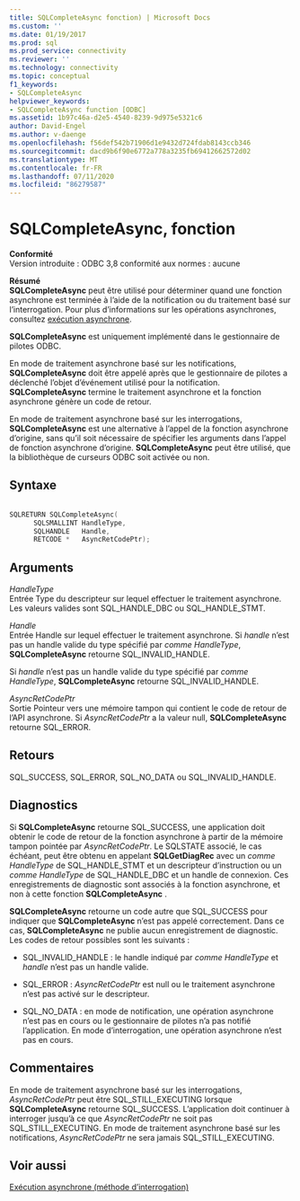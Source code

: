 ```yaml
---
title: SQLCompleteAsync fonction) | Microsoft Docs
ms.custom: ''
ms.date: 01/19/2017
ms.prod: sql
ms.prod_service: connectivity
ms.reviewer: ''
ms.technology: connectivity
ms.topic: conceptual
f1_keywords:
- SQLCompleteAsync
helpviewer_keywords:
- SQLCompleteAsync function [ODBC]
ms.assetid: 1b97c46a-d2e5-4540-8239-9d975e5321c6
author: David-Engel
ms.author: v-daenge
ms.openlocfilehash: f56def542b71906d1e9432d724fdab8143ccb346
ms.sourcegitcommit: dacd9b6f90e6772a778a3235fb69412662572d02
ms.translationtype: MT
ms.contentlocale: fr-FR
ms.lasthandoff: 07/11/2020
ms.locfileid: "86279587"
---
```

# <a name="sqlcompleteasync-function"></a>SQLCompleteAsync, fonction
**Conformité**  
 Version introduite : ODBC 3,8 conformité aux normes : aucune  
  
 **Résumé**  
 **SQLCompleteAsync** peut être utilisé pour déterminer quand une fonction asynchrone est terminée à l’aide de la notification ou du traitement basé sur l’interrogation. Pour plus d’informations sur les opérations asynchrones, consultez [exécution asynchrone](../../../odbc/reference/develop-app/asynchronous-execution.md).  
  
 **SQLCompleteAsync** est uniquement implémenté dans le gestionnaire de pilotes ODBC.  
  
 En mode de traitement asynchrone basé sur les notifications, **SQLCompleteAsync** doit être appelé après que le gestionnaire de pilotes a déclenché l’objet d’événement utilisé pour la notification. **SQLCompleteAsync** termine le traitement asynchrone et la fonction asynchrone génère un code de retour.  
  
 En mode de traitement asynchrone basé sur les interrogations, **SQLCompleteAsync** est une alternative à l’appel de la fonction asynchrone d’origine, sans qu’il soit nécessaire de spécifier les arguments dans l’appel de fonction asynchrone d’origine. **SQLCompleteAsync** peut être utilisé, que la bibliothèque de curseurs ODBC soit activée ou non.  
  
## <a name="syntax"></a>Syntaxe  
  
```cpp  
  
SQLRETURN SQLCompleteAsync(  
      SQLSMALLINT HandleType,  
      SQLHANDLE   Handle,  
      RETCODE *   AsyncRetCodePtr);  
```  
  
## <a name="arguments"></a>Arguments  
 *HandleType*  
 Entrée Type du descripteur sur lequel effectuer le traitement asynchrone. Les valeurs valides sont SQL_HANDLE_DBC ou SQL_HANDLE_STMT.  
  
 *Handle*  
 Entrée Handle sur lequel effectuer le traitement asynchrone. Si *handle* n’est pas un handle valide du type spécifié par *comme HandleType*, **SQLCompleteAsync** retourne SQL_INVALID_HANDLE.  
  
 Si *handle* n’est pas un handle valide du type spécifié par *comme HandleType*, **SQLCompleteAsync** retourne SQL_INVALID_HANDLE.  
  
 *AsyncRetCodePtr*  
 Sortie Pointeur vers une mémoire tampon qui contient le code de retour de l’API asynchrone. Si *AsyncRetCodePtr* a la valeur null, **SQLCompleteAsync** retourne SQL_ERROR.  
  
## <a name="returns"></a>Retours  
 SQL_SUCCESS, SQL_ERROR, SQL_NO_DATA ou SQL_INVALID_HANDLE.  
  
## <a name="diagnostics"></a>Diagnostics  
 Si **SQLCompleteAsync** retourne SQL_SUCCESS, une application doit obtenir le code de retour de la fonction asynchrone à partir de la mémoire tampon pointée par *AsyncRetCodePtr*. Le SQLSTATE associé, le cas échéant, peut être obtenu en appelant **SQLGetDiagRec** avec un *comme HandleType* de SQL_HANDLE_STMT et un descripteur d’instruction ou un *comme HandleType* de SQL_HANDLE_DBC et un handle de connexion. Ces enregistrements de diagnostic sont associés à la fonction asynchrone, et non à cette fonction **SQLCompleteAsync** .  
  
 **SQLCompleteAsync** retourne un code autre que SQL_SUCCESS pour indiquer que **SQLCompleteAsync** n’est pas appelé correctement. Dans ce cas, **SQLCompleteAsync** ne publie aucun enregistrement de diagnostic. Les codes de retour possibles sont les suivants :  
  
-   SQL_INVALID_HANDLE : le handle indiqué par *comme HandleType* et *handle* n’est pas un handle valide.  
  
-   SQL_ERROR : *AsyncRetCodePtr* est null ou le traitement asynchrone n’est pas activé sur le descripteur.  
  
-   SQL_NO_DATA : en mode de notification, une opération asynchrone n’est pas en cours ou le gestionnaire de pilotes n’a pas notifié l’application. En mode d’interrogation, une opération asynchrone n’est pas en cours.  
  
## <a name="comments"></a>Commentaires  
 En mode de traitement asynchrone basé sur les interrogations, *AsyncRetCodePtr* peut être SQL_STILL_EXECUTING lorsque **SQLCompleteAsync** retourne SQL_SUCCESS. L’application doit continuer à interroger jusqu’à ce que *AsyncRetCodePtr* ne soit pas SQL_STILL_EXECUTING. En mode de traitement asynchrone basé sur les notifications, *AsyncRetCodePtr* ne sera jamais SQL_STILL_EXECUTING.  
  
## <a name="see-also"></a>Voir aussi  
 [Exécution asynchrone (méthode d’interrogation)](../../../odbc/reference/develop-app/asynchronous-execution-polling-method.md)
